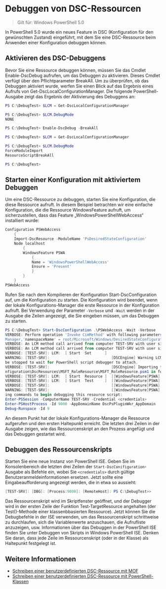 # Debuggen von DSC-Ressourcen

> Gilt für: Windows PowerShell 5.0

In PowerShell 5.0 wurde ein neues Feature in DSC (Konfiguration für den gewünschten Zustand) eingeführt, mit dem Sie eine DSC-Ressource beim Anwenden einer Konfiguration debuggen können.

## Aktivieren des DSC-Debuggens
Bevor Sie eine Ressource debuggen können, müssen Sie das Cmdlet Enable-DscDebug aufrufen, um das Debuggen zu aktivieren. Dieses Cmdlet verfügt über den Pflichtparameter BreakAll. Um zu überprüfen, ob das Debuggen aktiviert wurde, werfen Sie einen Blick auf das Ergebnis eines Aufrufs von Get-DscLocalConfigurationManager. Die folgende PowerShell-Ausgabe zeigt das Ergebnis der Aktivierung des Debuggens an:


```powershell
PS C:\DebugTest> $LCM = Get-DscLocalConfigurationManager

PS C:\DebugTest> $LCM.DebugMode
NONE

PS C:\DebugTest> Enable-DscDebug -BreakAll

PS C:\DebugTest> $LCM = Get-DscLocalConfigurationManager

PS C:\DebugTest> $LCM.DebugMode
ForceModuleImport
ResourceScriptBreakAll

PS C:\DebugTest>
```


## Starten einer Konfiguration mit aktiviertem Debuggen
Um eine DSC-Ressource zu debuggen, starten Sie eine Konfiguration, die diese Ressource aufruft. In diesem Beispiel betrachten wir eine einfache Konfiguration, die die Ressource WindowsFeature aufruft, um sicherzustellen, dass das Feature „WindowsPowerShellWebAccess“ installiert wurde:

```powershell
Configuration PSWebAccess
    {
    Import-DscResource -ModuleName 'PsDesiredStateConfiguration'
    Node localhost
        {
        WindowsFeature PSWA
            {
            Name = 'WindowsPowerShellWebAccess'
            Ensure = 'Present'
            }
        }
    }
PSWebAccess
```
Rufen Sie nach dem Kompilieren der Konfiguration Start-DscConfiguration auf, um die Konfiguration zu starten. Die Konfiguration wird beendet, wenn der
lokale Konfigurations-Manager die erste Ressource in der Konfiguration aufruft. Bei Verwendung der Parameter `-Verbose` und `-Wait` werden in der Ausgabe die Zeilen angezeigt, die Sie eingeben müssen,
um das Debuggen zu starten.

```powershell
PS C:\DebugTest> Start-DscConfiguration .\PSWebAccess -Wait -Verbose
VERBOSE: Perform operation 'Invoke CimMethod' with following parameters, ''methodName' = SendConfigurationApply,'className' = MSFT_DSCLocalConfiguration
Manager,'namespaceName' = root/Microsoft/Windows/DesiredStateConfiguration'.
VERBOSE: An LCM method call arrived from computer TEST-SRV with user sid S-1-5-21-2127521184-1604012920-1887927527-108583.
VERBOSE: An LCM method call arrived from computer TEST-SRV with user sid S-1-5-21-2127521184-1604012920-1887927527-108583.
VERBOSE: [TEST-SRV]: LCM:  [ Start  Set      ]
WARNING: [TEST-SRV]:                            [DSCEngine] Warning LCM is in Debug 'ResourceScriptBreakAll' mode.  Resource script processing will 
be stopped to wait for PowerShell script debugger to attach.
VERBOSE: [TEST-SRV]:                            [DSCEngine] Importing the module C:\WINDOWS\system32\WindowsPowerShell\v1.0\Modules\PSDesiredStateCo
nfiguration\DscResources\MSFT_RoleResource\MSFT_RoleResource.psm1 in force mode.
VERBOSE: [TEST-SRV]: LCM:  [ Start  Resource ]  [[WindowsFeature]PSWA]
VERBOSE: [TEST-SRV]: LCM:  [ Start  Test     ]  [[WindowsFeature]PSWA]
VERBOSE: [TEST-SRV]:                            [[WindowsFeature]PSWA] Importing the module MSFT_RoleResource in force mode.
WARNING: [TEST-SRV]:                            [[WindowsFeature]PSWA] Resource is waiting for PowerShell script debugger to attach.  Use the follow
ing commands to begin debugging this resource script:
Enter-PSSession -ComputerName TEST-SRV -Credential <credentials>
Enter-PSHostProcess -Id 9000 -AppDomainName DscPsPluginWkr_AppDomain
Debug-Runspace -Id 9
```
An diesem Punkt hat der lokale Konfigurations-Manager die Ressource aufgerufen und den ersten Haltepunkt erreicht. Die letzten drei Zeilen in der Ausgabe zeigen, wie das Ressourcenskript an den Prozess angefügt und das Debuggen gestartet wird.

## Debuggen des Ressourcenskripts

Starten Sie eine neue Instanz von PowerShell ISE. Geben Sie im Konsolenbereich die letzten drei Zeilen der `Start-DscConifiguration`-Ausgabe als Befehle ein, wobei Sie `<credentials>` durch
gültige Benutzeranmeldeinformationen ersetzen. Jetzt sollte eine Eingabeaufforderung angezeigt werden, die in etwa so aussieht:

```powershell
[TEST-SRV]: [DBG]: [Process:9000]: [RemoteHost]: PS C:\DebugTest>>
```

Das Ressourcenskript wird im Skriptfenster geöffnet, und der Debugger wird in der ersten Zeile der Funktion Test-TargetResource angehalten (der Test()-Methode einer klassenbbasierten Ressource).
Jetzt können Sie die Debugbefehle in der ISE verwenden, um das Ressourcenskript schrittweise zu durchlaufen, sich die Variablenwerte anzuschauen, die Aufrufliste anzuzeigen, usw. Informationen über das Debuggen in der PowerShell ISE
finden Sie unter Debuggen von Skripts in Windows PowerShell ISE. Denken Sie daran, dass jede Zeile im Ressourcenskript (oder in der Klasse) als Haltepunkt festgelegt ist.

## Weitere Informationen
- [Schreiben einer benutzerdefinierten DSC-Ressource mit MOF](authoringResourceMOF.md) 
- [Schreiben einer benutzerdefinierten DSC-Ressource mit PowerShell-Klassen](authoringResourceClass.md)

<!--HONumber=Mar16_HO2-->


